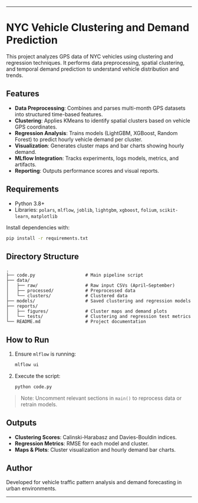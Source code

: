

---

# NYC Vehicle Clustering and Demand Prediction

This project analyzes GPS data of NYC vehicles using clustering and regression techniques. It performs data preprocessing, spatial clustering, and temporal demand prediction to understand vehicle distribution and trends.

## Features

* **Data Preprocessing**: Combines and parses multi-month GPS datasets into structured time-based features.
* **Clustering**: Applies KMeans to identify spatial clusters based on vehicle GPS coordinates.
* **Regression Analysis**: Trains models (LightGBM, XGBoost, Random Forest) to predict hourly vehicle demand per cluster.
* **Visualization**: Generates cluster maps and bar charts showing hourly demand.
* **MLflow Integration**: Tracks experiments, logs models, metrics, and artifacts.
* **Reporting**: Outputs performance scores and visual reports.

## Requirements

* Python 3.8+
* Libraries:
  `polars`, `mlflow`, `joblib`, `lightgbm`, `xgboost`, `folium`, `scikit-learn`, `matplotlib`

Install dependencies with:

```bash
pip install -r requirements.txt
```

## Directory Structure

```
.
├── code.py                   # Main pipeline script
├── data/
│   ├── raw/                  # Raw input CSVs (April–September)
│   ├── processed/            # Preprocessed data
│   └── clusters/             # Clustered data
├── models/                   # Saved clustering and regression models
├── reports/
│   ├── figures/              # Cluster maps and demand plots
│   └── tests/                # Clustering and regression test metrics
└── README.md                 # Project documentation
```

## How to Run

1. Ensure `mlflow` is running:

   ```bash
   mlflow ui
   ```

2. Execute the script:

   ```bash
   python code.py
   ```

> Note: Uncomment relevant sections in `main()` to reprocess data or retrain models.

## Outputs

* **Clustering Scores**: Calinski-Harabasz and Davies-Bouldin indices.
* **Regression Metrics**: RMSE for each model and cluster.
* **Maps & Plots**: Cluster visualization and hourly demand bar charts.

## Author

Developed for vehicle traffic pattern analysis and demand forecasting in urban environments.

---

